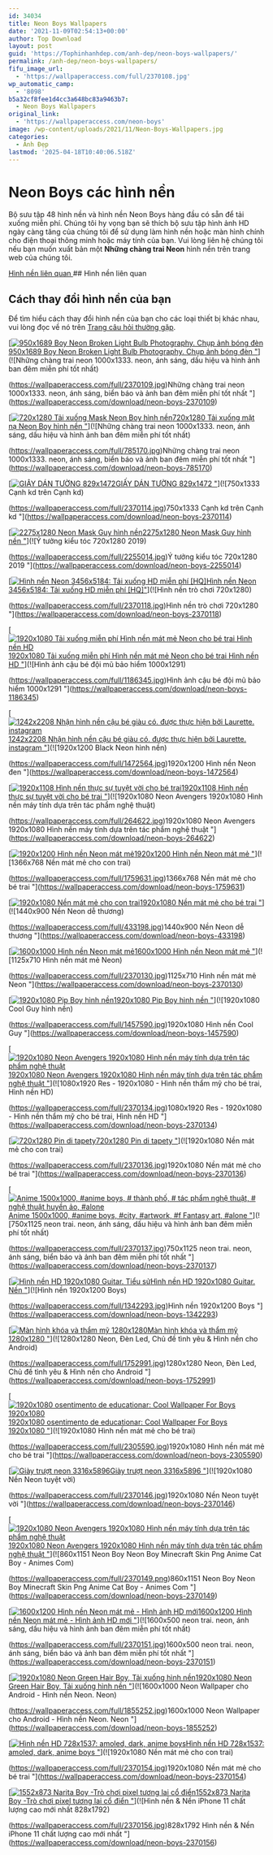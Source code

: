 ```yaml
---
id: 34034
title: Neon Boys Wallpapers
date: '2021-11-09T02:54:13+00:00'
author: Top Download
layout: post
guid: 'https://Tophinhanhdep.com/anh-dep/neon-boys-wallpapers/'
permalink: /anh-dep/neon-boys-wallpapers/
fifu_image_url:
  - 'https://wallpaperaccess.com/full/2370108.jpg'
wp_automatic_camp:
  - '8098'
b5a32cf8fee1d4cc3a648bc83a9463b7:
  - Neon Boys Wallpapers
original_link:
  - 'https://wallpaperaccess.com/neon-boys'
image: /wp-content/uploads/2021/11/Neon-Boys-Wallpapers.jpg
categories:
  - Ảnh Đẹp
lastmod: '2025-04-18T10:40:06.518Z'
---
```

# Neon Boys các hình nền

Bộ sưu tập 48 hình nền và hình nền Neon Boys hàng đầu có sẵn để tải xuống miễn phí. Chúng tôi hy vọng bạn sẽ thích bộ sưu tập hình ảnh HD ngày càng tăng của chúng tôi để sử dụng làm hình nền hoặc màn hình chính cho điện thoại thông minh hoặc máy tính của bạn. Vui lòng liên hệ chúng tôi nếu bạn muốn xuất bản một **Những chàng trai Neon** hình nền trên trang web của chúng tôi.

[Hình nền liên quan ](#related) ## Hình nền liên quan

## Cách thay đổi hình nền của bạn

Để tìm hiểu cách thay đổi hình nền của bạn cho các loại thiết bị khác nhau, vui lòng đọc về nó trên [Trang câu hỏi thường gặp](https://tophinhanhdep.com/faq/).

  
[[![950x1689 Boy Neon Broken Light Bulb Photography.  Chụp ảnh bóng đèn](https://wallpaperaccess.com/full/2370108.jpg)950x1689 Boy Neon Broken Light Bulb Photography. Chụp ảnh bóng đèn "](https://wallpaperaccess.com/download/neon-boys-2370108)](![Những chàng trai neon 1000x1333.  neon, ánh sáng, dấu hiệu và hình ảnh ban đêm miễn phí tốt nhất)

(https://wallpaperaccess.com/full/2370109.jpg)Những chàng trai neon 1000x1333. neon, ánh sáng, biển báo và ảnh ban đêm miễn phí tốt nhất "](https://wallpaperaccess.com/download/neon-boys-2370109)

[[![720x1280 Tải xuống Mask Neon Boy hình nền](https://wallpaperaccess.com/full/2370110.jpg)720x1280 Tải xuống mặt nạ Neon Boy hình nền "](https://wallpaperaccess.com/download/neon-boys-2370110)](![Những chàng trai neon 1000x1333.  neon, ánh sáng, dấu hiệu và hình ảnh ban đêm miễn phí tốt nhất)

(https://wallpaperaccess.com/full/785170.jpg)Những chàng trai neon 1000x1333. neon, ánh sáng, biển báo và ảnh ban đêm miễn phí tốt nhất "](https://wallpaperaccess.com/download/neon-boys-785170)

[[![GIẤY DÁN TƯỜNG 829x1472](https://wallpaperaccess.com/full/2370112.jpg)GIẤY DÁN TƯỜNG 829x1472 "](https://wallpaperaccess.com/download/neon-boys-2370112)](![750x1333 Cạnh kd trên Cạnh kd)

(https://wallpaperaccess.com/full/2370114.jpg)750x1333 Cạnh kd trên Cạnh kd "](https://wallpaperaccess.com/download/neon-boys-2370114)

[[![2275x1280 Neon Mask Guy hình nền](https://wallpaperaccess.com/full/2370115.jpg)2275x1280 Neon Mask Guy hình nền "](https://wallpaperaccess.com/download/neon-boys-2370115)](![Ý tưởng kiểu tóc 720x1280 2019)

(https://wallpaperaccess.com/full/2255014.jpg)Ý tưởng kiểu tóc 720x1280 2019 "](https://wallpaperaccess.com/download/neon-boys-2255014)

[[![Hình nền Neon 3456x5184: Tải xuống HD miễn phí [HQ]](https://wallpaperaccess.com/full/2089118.jpg)Hình nền Neon 3456x5184: Tải xuống HD miễn phí \[HQ\]"](https://wallpaperaccess.com/download/neon-boys-2089118)](![Hình nền trò chơi 720x1280)

(https://wallpaperaccess.com/full/2370118.jpg)Hình nền trò chơi 720x1280 "](https://wallpaperaccess.com/download/neon-boys-2370118)

[[![1920x1080 Tải xuống miễn phí Hình nền mát mẻ Neon cho bé trai Hình nền HD](https://wallpaperaccess.com/full/2370119.jpg)1920x1080 Tải xuống miễn phí Hình nền mát mẻ Neon cho bé trai Hình nền HD "](https://wallpaperaccess.com/download/neon-boys-2370119)](![Hình ảnh cậu bé đội mũ bảo hiểm 1000x1291)

(https://wallpaperaccess.com/full/1186345.jpg)Hình ảnh cậu bé đội mũ bảo hiểm 1000x1291 "](https://wallpaperaccess.com/download/neon-boys-1186345)

[[![1242x2208 Nhận hình nền cậu bé giàu có.  được thực hiện bởi Laurette.  instagram](https://wallpaperaccess.com/full/1209795.jpg)1242x2208 Nhận hình nền cậu bé giàu có. được thực hiện bởi Laurette. instagram "](https://wallpaperaccess.com/download/neon-boys-1209795)](![1920x1200 Black Neon hình nền)

(https://wallpaperaccess.com/full/1472564.jpg)1920x1200 Hình nền Neon đen "](https://wallpaperaccess.com/download/neon-boys-1472564)

[[![1920x1108 Hình nền thực sự tuyệt vời cho bé trai](https://wallpaperaccess.com/full/2305787.jpg)1920x1108 Hình nền thực sự tuyệt vời cho bé trai "](https://wallpaperaccess.com/download/neon-boys-2305787)](![1920x1080 Neon Avengers 1920x1080 Hình nền máy tính dựa trên tác phẩm nghệ thuật)

(https://wallpaperaccess.com/full/264622.jpg)1920x1080 Neon Avengers 1920x1080 Hình nền máy tính dựa trên tác phẩm nghệ thuật "](https://wallpaperaccess.com/download/neon-boys-264622)

[[![1920x1200 Hình nền Neon mát mẻ](https://wallpaperaccess.com/full/2370125.jpg)1920x1200 Hình nền Neon mát mẻ "](https://wallpaperaccess.com/download/neon-boys-2370125)](![1366x768 Nền mát mẻ cho con trai)

(https://wallpaperaccess.com/full/1759631.jpg)1366x768 Nền mát mẻ cho bé trai "](https://wallpaperaccess.com/download/neon-boys-1759631)

[[![1920x1080 Nền mát mẻ cho con trai](https://wallpaperaccess.com/full/2370128.jpg)1920x1080 Nền mát mẻ cho bé trai "](https://wallpaperaccess.com/download/neon-boys-2370128)](![1440x900 Nền Neon dễ thương)

(https://wallpaperaccess.com/full/433198.jpg)1440x900 Nền Neon dễ thương "](https://wallpaperaccess.com/download/neon-boys-433198)

[[![1600x1000 Hình nền Neon mát mẻ](https://wallpaperaccess.com/full/753458.jpg)1600x1000 Hình nền Neon mát mẻ "](https://wallpaperaccess.com/download/neon-boys-753458)](![1125x710 Hình nền mát mẻ Neon)

(https://wallpaperaccess.com/full/2370130.jpg)1125x710 Hình nền mát mẻ Neon "](https://wallpaperaccess.com/download/neon-boys-2370130)

[[![1920x1080 Pip Boy hình nền](https://wallpaperaccess.com/full/2370131.jpg)1920x1080 Pip Boy hình nền "](https://wallpaperaccess.com/download/neon-boys-2370131)](![1920x1080 Cool Guy hình nền)

(https://wallpaperaccess.com/full/1457590.jpg)1920x1080 Hình nền Cool Guy "](https://wallpaperaccess.com/download/neon-boys-1457590)

[[![1920x1080 Neon Avengers 1920x1080 Hình nền máy tính dựa trên tác phẩm nghệ thuật](https://wallpaperaccess.com/full/794343.jpg)1920x1080 Neon Avengers 1920x1080 Hình nền máy tính dựa trên tác phẩm nghệ thuật "](https://wallpaperaccess.com/download/neon-boys-794343)](![1080x1920 Res - 1920x1080 - Hình nền thẩm mỹ cho bé trai, Hình nền HD)

(https://wallpaperaccess.com/full/2370134.jpg)1080x1920 Res - 1920x1080 - Hình nền thẩm mỹ cho bé trai, Hình nền HD "](https://wallpaperaccess.com/download/neon-boys-2370134)

[[![720x1280 Pin di tapety](https://wallpaperaccess.com/full/2370135.jpg)720x1280 Pin di tapety "](https://wallpaperaccess.com/download/neon-boys-2370135)](![1920x1080 Nền mát mẻ cho con trai)

(https://wallpaperaccess.com/full/2370136.jpg)1920x1080 Nền mát mẻ cho bé trai "](https://wallpaperaccess.com/download/neon-boys-2370136)

[[![Anime 1500x1000, #anime boys, # thành phố, # tác phẩm nghệ thuật, # nghệ thuật huyền ảo, #alone](https://wallpaperaccess.com/full/119811.jpg)Anime 1500x1000, #anime boys, #city, #artwork, #f Fantasy art, #alone "](https://wallpaperaccess.com/download/neon-boys-119811)](![750x1125 neon trai.  neon, ánh sáng, dấu hiệu và hình ảnh ban đêm miễn phí tốt nhất)

(https://wallpaperaccess.com/full/2370137.jpg)750x1125 neon trai. neon, ánh sáng, biển báo và ảnh ban đêm miễn phí tốt nhất "](https://wallpaperaccess.com/download/neon-boys-2370137)

[[![Hình nền HD 1920x1080 Guitar.  Tiểu sử](https://wallpaperaccess.com/full/2370138.jpg)Hình nền HD 1920x1080 Guitar. Nền "](https://wallpaperaccess.com/download/neon-boys-2370138)](![Hình nền 1920x1200 Boys)

(https://wallpaperaccess.com/full/1342293.jpg)Hình nền 1920x1200 Boys "](https://wallpaperaccess.com/download/neon-boys-1342293)

[[![Màn hình khóa và thẩm mỹ 1280x1280](https://wallpaperaccess.com/full/2370140.jpg)Màn hình khóa và thẩm mỹ 1280x1280 "](https://wallpaperaccess.com/download/neon-boys-2370140)](![1280x1280 Neon, Đèn Led, Chủ đề tình yêu & Hình nền cho Android)

(https://wallpaperaccess.com/full/1752991.jpg)1280x1280 Neon, Đèn Led, Chủ đề tình yêu &amp; Hình nền cho Android "](https://wallpaperaccess.com/download/neon-boys-1752991)

[[![1920x1080 osentimento de educationar: Cool Wallpaper For Boys 1920x1080](https://wallpaperaccess.com/full/2370143.jpg)1920x1080 osentimento de educationar: Cool Wallpaper For Boys 1920x1080 "](https://wallpaperaccess.com/download/neon-boys-2370143)](![1920x1080 Hình nền mát mẻ cho bé trai)

(https://wallpaperaccess.com/full/2305590.jpg)1920x1080 Hình nền mát mẻ cho bé trai "](https://wallpaperaccess.com/download/neon-boys-2305590)

[[![Giày trượt neon 3316x5896](https://wallpaperaccess.com/full/2370145.jpg)Giày trượt neon 3316x5896 "](https://wallpaperaccess.com/download/neon-boys-2370145)](![1920x1080 Nền Neon tuyệt vời)

(https://wallpaperaccess.com/full/2370146.jpg)1920x1080 Nền Neon tuyệt vời "](https://wallpaperaccess.com/download/neon-boys-2370146)

[[![1920x1080 Neon Avengers 1920x1080 Hình nền máy tính dựa trên tác phẩm nghệ thuật](https://wallpaperaccess.com/full/189959.jpg)1920x1080 Neon Avengers 1920x1080 Hình nền máy tính dựa trên tác phẩm nghệ thuật "](https://wallpaperaccess.com/download/neon-boys-189959)](![860x1151 Neon Boy Neon Boy Minecraft Skin Png Anime Cat Boy - Animes Com)

(https://wallpaperaccess.com/full/2370149.png)860x1151 Neon Boy Neon Boy Minecraft Skin Png Anime Cat Boy - Animes Com "](https://wallpaperaccess.com/download/neon-boys-2370149)

[[![1600x1200 Hình nền Neon mát mẻ - Hình ảnh HD mới](https://wallpaperaccess.com/full/2370150.jpg)1600x1200 Hình nền Neon mát mẻ - Hình ảnh HD mới "](https://wallpaperaccess.com/download/neon-boys-2370150)](![1600x500 neon trai.  neon, ánh sáng, dấu hiệu và hình ảnh ban đêm miễn phí tốt nhất)

(https://wallpaperaccess.com/full/2370151.jpg)1600x500 neon trai. neon, ánh sáng, biển báo và ảnh ban đêm miễn phí tốt nhất "](https://wallpaperaccess.com/download/neon-boys-2370151)

[[![1920x1080 Neon Green Hair Boy, Tải xuống hình nền](https://wallpaperaccess.com/full/2370152.jpg)1920x1080 Neon Green Hair Boy, Tải xuống hình nền "](https://wallpaperaccess.com/download/neon-boys-2370152)](![1600x1000 Neon Wallpaper cho Android - Hình nền Neon.  Neon)

(https://wallpaperaccess.com/full/1855252.jpg)1600x1000 Neon Wallpaper cho Android - Hình nền Neon. Neon "](https://wallpaperaccess.com/download/neon-boys-1855252)

[[![Hình nền HD 728x1537: amoled, dark, anime boys](https://wallpaperaccess.com/full/2086671.jpg)Hình nền HD 728x1537: amoled, dark, anime boys "](https://wallpaperaccess.com/download/neon-boys-2086671)](![1920x1080 Nền mát mẻ cho con trai)

(https://wallpaperaccess.com/full/2370154.jpg)1920x1080 Nền mát mẻ cho bé trai "](https://wallpaperaccess.com/download/neon-boys-2370154)

[[![1552x873 Narita Boy -Trò chơi pixel tương lai cổ điển](https://wallpaperaccess.com/full/2370155.png)1552x873 Narita Boy -Trò chơi pixel tương lai cổ điển "](https://wallpaperaccess.com/download/neon-boys-2370155)](![Hình nền & Nền iPhone 11 chất lượng cao mới nhất 828x1792)

(https://wallpaperaccess.com/full/2370156.jpg)828x1792 Hình nền &amp; Nền iPhone 11 chất lượng cao mới nhất "](https://wallpaperaccess.com/download/neon-boys-2370156)
